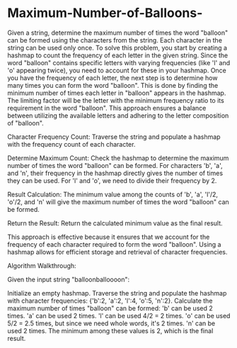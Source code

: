 # Maximum-Number-of-Balloons-
Given a string, determine the maximum number of times the word "balloon" can be formed using the characters from the string. Each character in the string can be used only once.
To solve this problem, you start by creating a hashmap to count the frequency of each letter in the given string. Since the word "balloon" contains specific letters with varying frequencies (like 'l' and 'o' appearing twice), you need to account for these in your hashmap. Once you have the frequency of each letter, the next step is to determine how many times you can form the word "balloon". This is done by finding the minimum number of times each letter in "balloon" appears in the hashmap. The limiting factor will be the letter with the minimum frequency ratio to its requirement in the word "balloon". This approach ensures a balance between utilizing the available letters and adhering to the letter composition of "balloon".

Character Frequency Count: Traverse the string and populate a hashmap with the frequency count of each character.

Determine Maximum Count: Check the hashmap to determine the maximum number of times the word "balloon" can be formed. For characters 'b', 'a', and 'n', their frequency in the hashmap directly gives the number of times they can be used. For 'l' and 'o', we need to divide their frequency by 2.

Result Calculation: The minimum value among the counts of 'b', 'a', 'l'/2, 'o'/2, and 'n' will give the maximum number of times the word "balloon" can be formed.

Return the Result: Return the calculated minimum value as the final result.

This approach is effective because it ensures that we account for the frequency of each character required to form the word "balloon". Using a hashmap allows for efficient storage and retrieval of character frequencies.

Algorithm Walkthrough:

Given the input string "balloonballoooon":

Initialize an empty hashmap.
Traverse the string and populate the hashmap with character frequencies: {'b':2, 'a':2, 'l':4, 'o':5, 'n':2}.
Calculate the maximum number of times "balloon" can be formed:
'b' can be used 2 times.
'a' can be used 2 times.
'l' can be used 4/2 = 2 times.
'o' can be used 5/2 = 2.5 times, but since we need whole words, it's 2 times.
'n' can be used 2 times.
The minimum among these values is 2, which is the final result.
